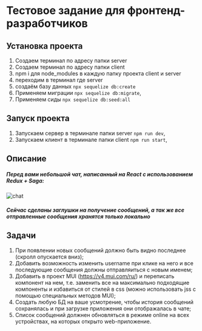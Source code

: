 # Тестовое задание для фронтенд-разработчиков

## Установка проекта

1. Создаем терминал по адресу папки server 
2. Создаем терминал по адресу папки client
3. npm i для node_modules в каждую папку проекта client и server
4. переходим в терминал где server 
5. создаём базу данных `npx sequelize db:create`
6. Применяем миграции `npx sequelize db:migrate`,
7. Применяем сиды `npx sequelize db:seed:all`

## Запуск проекта
1. Запускаем сервер в терминале папки server `npm run dev`,
2. Запускаем клиент в терминале папки client `npm run start`,

## Описание

##### Перед вами небольшой чат, написанный на React с использованием Redux + Saga:

![chat](https://user-images.githubusercontent.com/42053726/158116236-b85926f2-fd55-4b57-ac44-d8c11e05bc07.png)

##### Сейчас сделаны заглушки на получение сообщений, а так же все отправленные сообщения хранятся только локально

## Задачи

1. При появлении новых сообщений должно быть видно последнее (скролл опускается вниз);
2. Добавить возможность изменить username при клике на него и все последующие сообщения должны отправляиться с новым именем;
3. Добавить в проект MUI (https://v4.mui.com/ru/) и переписать компонент на нем, т.е. заменить все на максимально подходящие компоненты и избавиться от стилей в css (можно использовать jss с помощью специальных методов MUI);
4. Создать любую БД на ваше усмотрение, чтобы история сообщений сохранялась и при загрузке приложения они отображалась в чате;
5. Список сообщений должнен обновляться в режиме online на всех устройствах, на которых открыто web-приложение.
